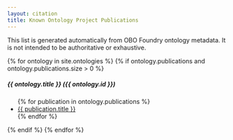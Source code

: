 ```yaml
---
layout: citation
title: Known Ontology Project Publications
---
```


This list is generated automatically from OBO Foundry ontology metadata. It is not intended to be authoritative or exhaustive.
<div>
  {% for ontology in site.ontologies %}
    {% if ontology.publications and ontology.publications.size > 0 %}
      <h5>{{ ontology.title }} ({{ ontology.id }})</h5>
      <ul>
      {% for publication in ontology.publications %}
        <li><a href="{{ publication.id }}" target="_blank" rel="noopener">{{ publication.title }}</a></li>
      {% endfor %}
      </ul>
    {% endif %}
  {% endfor %}
</div>
